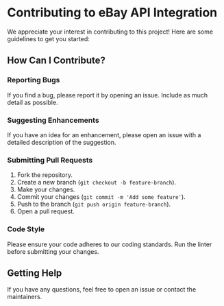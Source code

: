 # Contributing to eBay API Integration

We appreciate your interest in contributing to this project! Here are some guidelines to get you started:

## How Can I Contribute?

### Reporting Bugs

If you find a bug, please report it by opening an issue. Include as much detail as possible.

### Suggesting Enhancements

If you have an idea for an enhancement, please open an issue with a detailed description of the suggestion.

### Submitting Pull Requests

1. Fork the repository.
2. Create a new branch (`git checkout -b feature-branch`).
3. Make your changes.
4. Commit your changes (`git commit -m 'Add some feature'`).
5. Push to the branch (`git push origin feature-branch`).
6. Open a pull request.

### Code Style

Please ensure your code adheres to our coding standards. Run the linter before submitting your changes.

## Getting Help

If you have any questions, feel free to open an issue or contact the maintainers.
